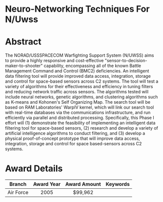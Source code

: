 
Neuro-Networking Techniques For N/Uwss
======================================

# Abstract


The NORAD/USSSPACECOM Warfighting Support System (N/UWSS) aims to provide a highly responsive and cost-effective &quot;sensor-to-decision-maker-to-shooter&quot; capability, encompassing all of the known Battle Management Command and Control (BMC2) deficiencies. An intelligent data filtering tool will provide improved data access, integration, storage and control for space-based sensors across C2 systems. The tool will test a variety of algorithms for their effectiveness and efficiency in tuning filters and reducing network traffic across sensors. The algorithms tested will include neural networks, genetic algorithms, and clustering algorithms such as K-means and Kohonen&apos;s Self Organizing Map. The search tool will be based on RAM Laboratories&apos; WarpIV kernel, which will link our search tool with real-time databases via the communications infrastructure, and run efficiently via parallel and distributed processing. Specifically, this Phase I effort will (1) demonstrate the feasibility of implementing an intelligent data filtering tool for space-based sensors, (2) research and develop a variety of artificial intelligence algorithms to conduct filtering, and (3) develop a physical proof-of-concept prototype that will improve data access, integration, storage and control for space based-sensors across C2 systems.  

# Award Details

|Branch|Award Year|Award Amount|Keywords|
| :---: | :---: | :---: | :---: |
|Air Force|2005|$99,962||

